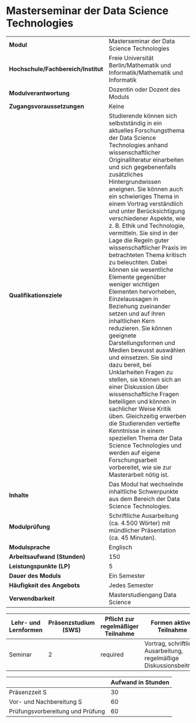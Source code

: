 # Masterseminar der Data Science Technologies
|                                    |   |
|------------------------------------|---|
|**Modul**                           | Masterseminar der Data Science Technologies |
|**Hochschule/Fachbereich/Institut** | Freie Universität Berlin/Mathematik und Informatik/Mathematik und Informatik |
|**Modulverantwortung**              | Dozentin oder Dozent des Moduls |
|**Zugangsvoraussetzungen**          | Keine |
|**Qualifikationsziele**             | Studierende können sich selbstständig in ein aktuelles Forschungsthema der Data Science Technologies anhand wissenschaftlicher Originalliteratur einarbeiten und sich gegebenenfalls zusätzliches Hintergrundwissen aneignen. Sie können auch ein schwieriges Thema in einem Vortrag verständlich und unter Berücksichtigung verschiedener Aspekte, wie z. B. Ethik und Technologie, vermitteln. Sie sind in der Lage die Regeln guter wissenschaftlicher Praxis im betrachteten Thema kritisch zu beleuchten. Dabei können sie wesentliche Elemente gegenüber weniger wichtigen Elementen hervorheben, Einzelaussagen in Beziehung zueinander setzen und auf ihren inhaltlichen Kern reduzieren. Sie können geeignete Darstellungsformen und Medien bewusst auswählen und einsetzen. Sie sind dazu bereit, bei Unklarheiten Fragen zu stellen, sie können sich an einer Diskussion über wissenschaftliche Fragen beteiligen und können in sachlicher Weise Kritik üben. Gleichzeitig erwerben die Studierenden vertiefte Kenntnisse in einem speziellen Thema der Data Science Technologies und werden auf eigene Forschungsarbeit vorbereitet, wie sie zur Masterarbeit nötig ist. |
|**Inhalte**                         | Das Modul hat wechselnde inhaltliche Schwerpunkte aus dem Bereich der Data Science Technologies. |
|**Modulprüfung**                    | Schriftliche Ausarbeitung (ca. 4.500 Wörter) mit mündlicher Präsentation (ca. 45 Minuten). |
|**Modulsprache**                    | Englisch |
|**Arbeitsaufwand (Stunden)**        | 150 |
|**Leistungspunkte (LP)**            | 5 |
|**Dauer des Moduls**                | Ein Semester |
|**Häufigkeit des Angebots**         | Jedes Semester |
|**Verwendbarkeit**                  | Masterstudiengang Data Science |

| Lehr- und Lernformen | Präsenzstudium <br> (SWS) | Pflicht zur regelmäßiger Teilnahme | Formen aktiver Teilnahme |
| ---------------------|---------------------------|------------------------------------|------------------------- |
| Seminar              | 2                         | required                           | Vortrag, schriftliche Ausarbeitung, regelmäßige Diskussionsbeiträge |

|   | Aufwand in Stunden |
| - |--------------------|
| Präsenzzeit S                            | 30    |
| Vor- und Nachbereitung S                 | 60    |
| Prüfungsvorbereitung und Prüfung         | 60    |
